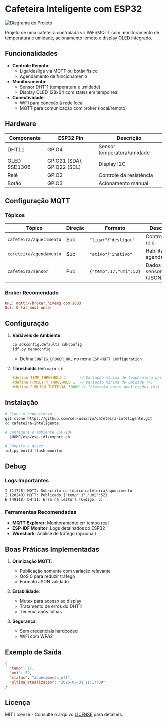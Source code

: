 # Cafeteira Inteligente com ESP32

![Diagrama do Projeto](cafeteira-diagram.jpg)

Projeto de uma cafeteira controlada via WiFi/MQTT com monitoramento de temperatura e umidade, acionamento remoto e display OLED integrado.

## Funcionalidades

- **Controle Remoto**:
  - Liga/desliga via MQTT ou botão físico
  - Agendamento de funcionamento
- **Monitoramento**:
  - Sensor DHT11 (temperatura e umidade)
  - Display OLED 128x64 com status em tempo real
- **Conectividade**:
  - WiFi para conexão à rede local
  - MQTT para comunicação com broker (local/remoto)

## Hardware

| Componente       | ESP32 Pin | Descrição               |
|------------------|-----------|-------------------------|
| DHT11            | GPIO4     | Sensor temperatura/umidade |
| OLED SSD1306     | GPIO21 (SDA), GPIO22 (SCL) | Display I2C |
| Relé             | GPIO2     | Controle da resistência |
| Botão            | GPIO3     | Acionamento manual      |

## Configuração MQTT

### Tópicos
| Tópico                     | Direção   | Formato                 | Descrição               |
|----------------------------|-----------|-------------------------|-------------------------|
| `cafeteira/aquecimento`    | Sub       | `"ligar"`/`"desligar"` | Controle do relé        |
| `cafeteira/agendamento`    | Sub       | `"ativo"`/`"inativo"`  | Habilita agendamento    |
| `cafeteira/sensor`         | Pub       | `{"temp":17,"umi":52}`  | Dados do sensor (JSON)  |

### Broker Recomendado
```ini
URL: mqtt://broker.hivemq.com:1883
QoS: 0 (at most once)
```

## Configuração

1. **Variáveis de Ambiente**:
   ```bash
   cp sdkconfig.defaults sdkconfig
   idf.py menuconfig
   ```
   - Defina `CONFIG_BROKER_URL` no menu `ESP-MQTT Configuration`

2. **Thresholds** (em `main.c`):
   ```c
   #define TEMP_THRESHOLD 1      // Variação mínima de temperatura para publicação (°C)
   #define HUMIDITY_THRESHOLD 1  // Variação mínima de umidade (%)
   #define PUBLISH_INTERVAL 30000 // Intervalo entre publicações (ms)
   ```

## Instalação

```bash
# Clone o repositório
git clone https://github.com/seu-usuario/cafeteira-inteligente.git
cd cafeteira-inteligente

# Configure o ambiente ESP-IDF
. $HOME/esp/esp-idf/export.sh

# Compile e grave
idf.py build flash monitor
```

## Debug

### Logs Importantes
```log
I (11728) MQTT: Subscrito no tópico cafeteira/aquecimento
I (20248) MQTT: Publicado {"temp":17,"umi":52}
E (49118) DHT11: Erro na leitura (Código: 5)
```

### Ferramentas Recomendadas
- **MQTT Explorer**: Monitoramento em tempo real
- **ESP-IDF Monitor**: Logs detalhados do ESP32
- **Wireshark**: Análise de tráfego (opcional)

## Boas Práticas Implementadas

1. **Otimização MQTT**:
   - Publicação somente com variação relevante
   - QoS 0 para reduzir tráfego
   - Formato JSON validado

2. **Estabilidade**:
   - Mutex para acesso ao display
   - Tratamento de erros do DHT11
   - Timeout após falhas

3. **Segurança**:
   - Sem credenciais hardcoded
   - WiFi com WPA2

## Exemplo de Saída

```json
{
  "temp": 17,
  "umi": 52,
  "status": "aquecimento_off",
  "ultima_atualizacao": "2025-07-31T11:17:08"
}
```

## Licença

MIT License - Consulte o arquivo [LICENSE](LICENSE) para detalhes.
